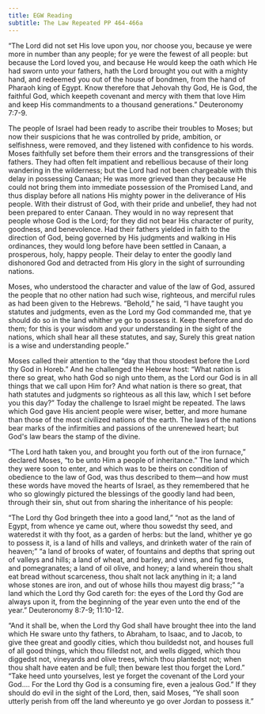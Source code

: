 ```yaml
---
title: EGW Reading
subtitle: The Law Repeated PP 464-466a
---
```


“The Lord did not set His love upon you, nor choose you, because ye were more in number than any people; for ye were the fewest of all people: but because the Lord loved you, and because He would keep the oath which He had sworn unto your fathers, hath the Lord brought you out with a mighty hand, and redeemed you out of the house of bondmen, from the hand of Pharaoh king of Egypt. Know therefore that Jehovah thy God, He is God, the faithful God, which keepeth covenant and mercy with them that love Him and keep His commandments to a thousand generations.” Deuteronomy 7:7-9.

The people of Israel had been ready to ascribe their troubles to Moses; but now their suspicions that he was controlled by pride, ambition, or selfishness, were removed, and they listened with confidence to his words. Moses faithfully set before them their errors and the transgressions of their fathers. They had often felt impatient and rebellious because of their long wandering in the wilderness; but the Lord had not been chargeable with this delay in possessing Canaan; He was more grieved than they because He could not bring them into immediate possession of the Promised Land, and thus display before all nations His mighty power in the deliverance of His people. With their distrust of God, with their pride and unbelief, they had not been prepared to enter Canaan. They would in no way represent that people whose God is the Lord; for they did not bear His character of purity, goodness, and benevolence. Had their fathers yielded in faith to the direction of God, being governed by His judgments and walking in His ordinances, they would long before have been settled in Canaan, a prosperous, holy, happy people. Their delay to enter the goodly land dishonored God and detracted from His glory in the sight of surrounding nations.

Moses, who understood the character and value of the law of God, assured the people that no other nation had such wise, righteous, and merciful rules as had been given to the Hebrews. “Behold,” he said, “I have taught you statutes and judgments, even as the Lord my God commanded me, that ye should do so in the land whither ye go to possess it. Keep therefore and do them; for this is your wisdom and your understanding in the sight of the nations, which shall hear all these statutes, and say, Surely this great nation is a wise and understanding people.”

Moses called their attention to the “day that thou stoodest before the Lord thy God in Horeb.” And he challenged the Hebrew host: “What nation is there so great, who hath God so nigh unto them, as the Lord our God is in all things that we call upon Him for? And what nation is there so great, that hath statutes and judgments so righteous as all this law, which I set before you this day?” Today the challenge to Israel might be repeated. The laws which God gave His ancient people were wiser, better, and more humane than those of the most civilized nations of the earth. The laws of the nations bear marks of the infirmities and passions of the unrenewed heart; but God's law bears the stamp of the divine.

“The Lord hath taken you, and brought you forth out of the iron furnace,” declared Moses, “to be unto Him a people of inheritance.” The land which they were soon to enter, and which was to be theirs on condition of obedience to the law of God, was thus described to them—and how must these words have moved the hearts of Israel, as they remembered that he who so glowingly pictured the blessings of the goodly land had been, through their sin, shut out from sharing the inheritance of his people:

“The Lord thy God bringeth thee into a good land,” “not as the land of Egypt, from whence ye came out, where thou sowedst thy seed, and wateredst it with thy foot, as a garden of herbs: but the land, whither ye go to possess it, is a land of hills and valleys, and drinketh water of the rain of heaven;” “a land of brooks of water, of fountains and depths that spring out of valleys and hills; a land of wheat, and barley, and vines, and fig trees, and pomegranates; a land of oil olive, and honey; a land wherein thou shalt eat bread without scarceness, thou shalt not lack anything in it; a land whose stones are iron, and out of whose hills thou mayest dig brass;” “a land which the Lord thy God careth for: the eyes of the Lord thy God are always upon it, from the beginning of the year even unto the end of the year.” Deuteronomy 8:7-9; 11:10-12.

“And it shall be, when the Lord thy God shall have brought thee into the land which He sware unto thy fathers, to Abraham, to Isaac, and to Jacob, to give thee great and goodly cities, which thou buildedst not, and houses full of all good things, which thou filledst not, and wells digged, which thou diggedst not, vineyards and olive trees, which thou plantedst not; when thou shalt have eaten and be full; then beware lest thou forget the Lord.” “Take heed unto yourselves, lest ye forget the covenant of the Lord your God.... For the Lord thy God is a consuming fire, even a jealous God.” If they should do evil in the sight of the Lord, then, said Moses, “Ye shall soon utterly perish from off the land whereunto ye go over Jordan to possess it.”